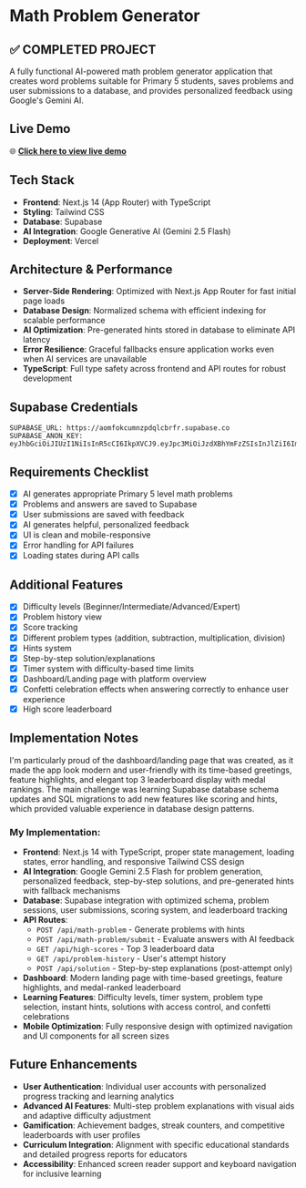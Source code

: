 # Math Problem Generator

## ✅ **COMPLETED PROJECT**

A fully functional AI-powered math problem generator application that creates word problems suitable for Primary 5 students, saves problems and user submissions to a database, and provides personalized feedback using Google's Gemini AI.

## Live Demo

🌐 **[Click here to view live demo](https://math-problem-generator-beta.vercel.app/)** 

## Tech Stack

- **Frontend**: Next.js 14 (App Router) with TypeScript
- **Styling**: Tailwind CSS
- **Database**: Supabase
- **AI Integration**: Google Generative AI (Gemini 2.5 Flash)
- **Deployment**: Vercel

## Architecture & Performance

- **Server-Side Rendering**: Optimized with Next.js App Router for fast initial page loads
- **Database Design**: Normalized schema with efficient indexing for scalable performance  
- **AI Optimization**: Pre-generated hints stored in database to eliminate API latency
- **Error Resilience**: Graceful fallbacks ensure application works even when AI services are unavailable
- **TypeScript**: Full type safety across frontend and API routes for robust development

## Supabase Credentials
   ```
   SUPABASE_URL: https://aomfokcumnzpdqlcbrfr.supabase.co
   SUPABASE_ANON_KEY: eyJhbGciOiJIUzI1NiIsInR5cCI6IkpXVCJ9.eyJpc3MiOiJzdXBhYmFzZSIsInJlZiI6ImFvbWZva2N1bW56cGRxbGNicmZyIiwicm9sZSI6ImFub24iLCJpYXQiOjE3NTk4MTIwNDEsImV4cCI6MjA3NTM4ODA0MX0.4PMJMxnTaRVoAsgzolXUWB_ZuCAU2vwcFKEYMUWvsBc
   ```

## Requirements Checklist

- [x] AI generates appropriate Primary 5 level math problems
- [x] Problems and answers are saved to Supabase
- [x] User submissions are saved with feedback
- [x] AI generates helpful, personalized feedback
- [x] UI is clean and mobile-responsive
- [x] Error handling for API failures
- [x] Loading states during API calls

## Additional Features

- [x] Difficulty levels (Beginner/Intermediate/Advanced/Expert)
- [x] Problem history view
- [x] Score tracking
- [x] Different problem types (addition, subtraction, multiplication, division)
- [x] Hints system
- [x] Step-by-step solution/explanations
- [x] Timer system with difficulty-based time limits
- [x] Dashboard/Landing page with platform overview
- [x] Confetti celebration effects when answering correctly to enhance user experience
- [x] High score leaderboard

## Implementation Notes

I'm particularly proud of the dashboard/landing page that was created, as it made the app look modern and user-friendly with its time-based greetings, feature highlights, and elegant top 3 leaderboard display with medal rankings. The main challenge was learning Supabase database schema updates and SQL migrations to add new features like scoring and hints, which provided valuable experience in database design patterns.

### My Implementation:

- **Frontend**: Next.js 14 with TypeScript, proper state management, loading states, error handling, and responsive Tailwind CSS design
- **AI Integration**: Google Gemini 2.5 Flash for problem generation, personalized feedback, step-by-step solutions, and pre-generated hints with fallback mechanisms
- **Database**: Supabase integration with optimized schema, problem sessions, user submissions, scoring system, and leaderboard tracking
- **API Routes**: 
  - `POST /api/math-problem` - Generate problems with hints
  - `POST /api/math-problem/submit` - Evaluate answers with AI feedback
  - `GET /api/high-scores` - Top 3 leaderboard data
  - `GET /api/problem-history` - User's attempt history
  - `POST /api/solution` - Step-by-step explanations (post-attempt only)
- **Dashboard**: Modern landing page with time-based greetings, feature highlights, and medal-ranked leaderboard
- **Learning Features**: Difficulty levels, timer system, problem type selection, instant hints, solutions with access control, and confetti celebrations
- **Mobile Optimization**: Fully responsive design with optimized navigation and UI components for all screen sizes

## Future Enhancements

- **User Authentication**: Individual user accounts with personalized progress tracking and learning analytics
- **Advanced AI Features**: Multi-step problem explanations with visual aids and adaptive difficulty adjustment
- **Gamification**: Achievement badges, streak counters, and competitive leaderboards with user profiles
- **Curriculum Integration**: Alignment with specific educational standards and detailed progress reports for educators
- **Accessibility**: Enhanced screen reader support and keyboard navigation for inclusive learning


